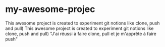 # my-awesome-projec
This awesome project is created to experiment git notions like clone, push and pull)
This awesome project is created to experiment git notions like clone, push and pull)
"J'ai réussi à faire clone, pull et je m'apprête à faire push"
